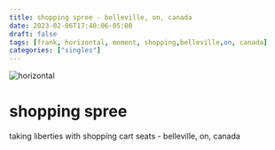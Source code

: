 ```yaml
---
title: shopping spree - belleville, on, canada
date: 2023-02-06T17:40:06-05:00
draft: false
tags: [frank, horizontal, moment, shopping,belleville,on, canada]
categories: ["singles"]
---
```

![horizontal](/p/sbr-20230206-1001247.jpg)
<!--more-->
# shopping spree
taking liberties with shopping cart seats - belleville, on, canada
